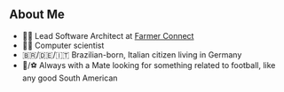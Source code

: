 ## About Me

- 👨‍💻 Lead Software Architect at [Farmer Connect](https://github.com/farmerconnect)
- 👨‍🔬 Computer scientist
- 🇧🇷/🇩🇪/🇮🇹 Brazilian-born, Italian citizen living in Germany
- 🧉/⚽ Always with a Mate looking for something related to football, like any good South American
